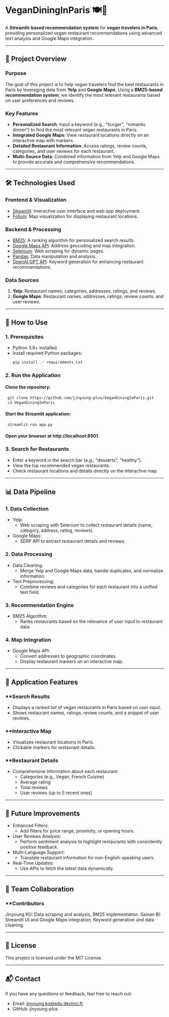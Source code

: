 # VeganDiningInParis 🍽️🌱

A **Streamlit-based recommendation system** for **vegan travelers in Paris**, providing personalized vegan restaurant recommendations using advanced text analysis and Google Maps integration.

---

## 📖 Project Overview

### **Purpose**
The goal of this project is to help vegan travelers find the best restaurants in Paris by leveraging data from **Yelp** and **Google Maps**. Using a **BM25-based recommendation system**, we identify the most relevant restaurants based on user preferences and reviews.

### **Key Features**
- **Personalized Search**: Input a keyword (e.g., "burger", "romantic dinner") to find the most relevant vegan restaurants in Paris.
- **Integrated Google Maps**: View restaurant locations directly on an interactive map with markers.
- **Detailed Restaurant Information**: Access ratings, review counts, categories, and user reviews for each restaurant.
- **Multi-Source Data**: Combined information from Yelp and Google Maps to provide accurate and comprehensive recommendations.

---

## 🛠️ Technologies Used

### **Frontend & Visualization**
- [Streamlit](https://streamlit.io): Interactive user interface and web app deployment.
- [Folium](https://python-visualization.github.io/folium/): Map visualization for displaying restaurant locations.

### **Backend & Processing**
- [BM25](https://github.com/dorianbrown/rank_bm25): A ranking algorithm for personalized search results.
- [Google Maps API](https://developers.google.com/maps): Address geocoding and map integration.
- [Selenium](https://www.selenium.dev/): Web scraping for dynamic pages.
- [Pandas](https://pandas.pydata.org/): Data manipulation and analysis.
- [OpenAI GPT API](https://platform.openai.com/): Keyword generation for enhancing restaurant recommendations.

### **Data Sources**
1. **Yelp**: Restaurant names, categories, addresses, ratings, and reviews.
2. **Google Maps**: Restaurant names, addresses, ratings, review counts, and user reviews.

---

## 🚀 How to Use

### **1. Prerequisites**
- Python 3.8+ installed.
- Install required Python packages:
  ```bash
  pip install -r requirements.txt

### **2. Run the Application**

#### **Clone the repository**:
```bash
 git clone https://github.com/jinyoung-plus/VeganDiningInParis.git
 cd VeganDiningInParis
```
#### **Start the Streamlit application**:
```bash
 streamlit run app.py
 ```
#### **Open your browser at http://localhost:8501.**

### **3. Search for Restaurants**
- Enter a keyword in the search bar (e.g., "desserts", "healthy").
- View the top recommended vegan restaurants.
- Check restaurant locations and details directly on the interactive map.

---

## 📊 Data Pipeline
### **1. Data Collection**
- Yelp:
  - Web scraping with Selenium to collect restaurant details (name, category, address, rating, reviews).
- Google Maps:
  - SERP API to extract restaurant details and reviews.

### **2. Data Processing**
- Data Cleaning:
  - Merge Yelp and Google Maps data, handle duplicates, and normalize information.
- Text Preprocessing:
  - Combine reviews and categories for each restaurant into a unified text field.
### **3. Recommendation Engine**
- BM25 Algorithm:
  - Ranks restaurants based on the relevance of user input to restaurant data.
### **4. Map Integration**
- Google Maps API:
  - Convert addresses to geographic coordinates.
  - Display restaurant markers on an interactive map.

---

## 🎨 Application Features
### **Search Results
- Displays a ranked list of vegan restaurants in Paris based on user input.
- Shows restaurant names, ratings, review counts, and a snippet of user reviews.
### **Interactive Map
- Visualizes restaurant locations in Paris.
- Clickable markers for restaurant details.
### **Restaurant Details
- Comprehensive information about each restaurant:
  - Categories (e.g., Vegan, French Cuisine)
  - Average rating
  - Total reviews
  - User reviews (up to 5 recent ones)

---

## 🌟 Future Improvements
- Enhanced Filters:
  - Add filters for price range, proximity, or opening hours.
- User Reviews Analysis:
  - Perform sentiment analysis to highlight restaurants with consistently positive feedback.
- Multi-Language Support:
  - Translate restaurant information for non-English-speaking users.
- Real-Time Updates:
  - Use APIs to fetch the latest data dynamically.
  
---

## 👥 Team Collaboration
### **Contributors
Jinyoung KO: Data scraping and analysis, BM25 implementation.
Sainan BI: Streamlit UI and Google Maps integration, Keyword generation and data cleaning.

---

## 📜 License
This project is licensed under the MIT License.
  
---

## 📬 Contact
If you have any questions or feedback, feel free to reach out:

- Email: jinyoung.ko@edu.devinci.fr
- GitHub: jinyoung-plus
